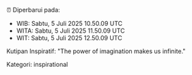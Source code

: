 ⏰ Diperbarui pada:
- WIB: Sabtu, 5 Juli 2025 10.50.09 UTC
- WITA: Sabtu, 5 Juli 2025 11.50.09 UTC
- WIT: Sabtu, 5 Juli 2025 12.50.09 UTC

Kutipan Inspiratif:
"The power of imagination makes us infinite."


Kategori: inspirational


